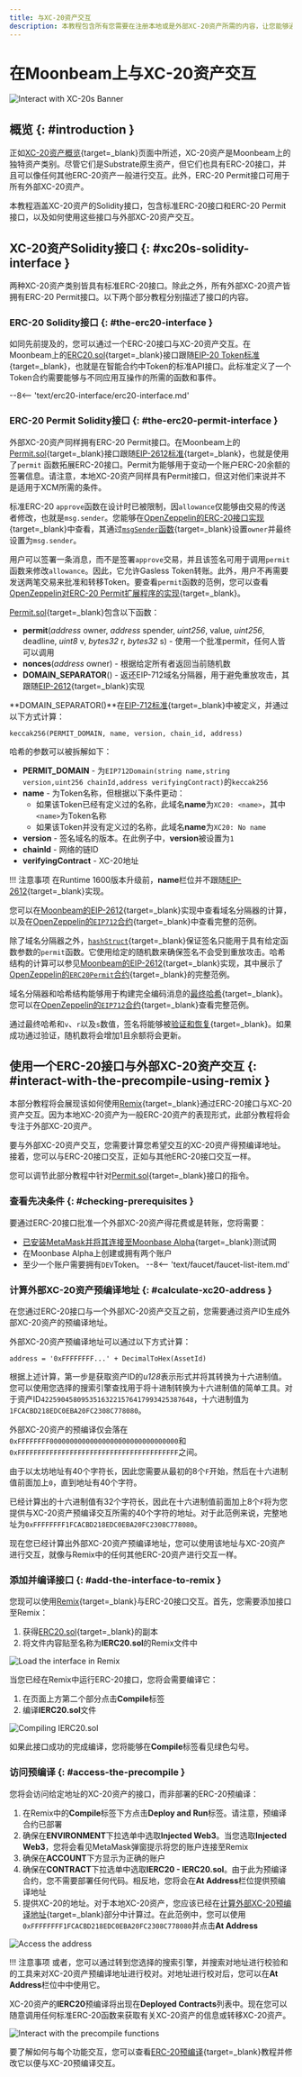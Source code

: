 ```yaml
---
title: 与XC-20资产交互
description: 本教程包含所有您需要在注册本地或是外部XC-20资产所需的内容，让您能够通过XCM进行跨链资产转账
---
```


# 在Moonbeam上与XC-20资产交互

![Interact with XC-20s Banner](/images/builders/interoperability/xcm/xc20/interact/interact-banner.png)

## 概览 {: #introduction }

正如[XC-20资产概览](/builders/interoperability/xcm/xc20/overview){target=_blank}页面中所述，XC-20资产是Moonbeam上的独特资产类别。尽管它们是Substrate原生资产，但它们也具有ERC-20接口，并且可以像任何其他ERC-20资产一般进行交互。此外，ERC-20 Permit接口可用于所有外部XC-20资产。

本教程涵盖XC-20资产的Solidity接口，包含标准ERC-20接口和ERC-20 Permit接口，以及如何使用这些接口与外部XC-20资产交互。

## XC-20资产Solidity接口 {: #xc20s-solidity-interface }

两种XC-20资产类别皆具有标准ERC-20接口。除此之外，所有外部XC-20资产皆拥有ERC-20 Permit接口。以下两个部分教程分别描述了接口的内容。

### ERC-20 Solidity接口 {: #the-erc20-interface }

如同先前提及的，您可以通过一个ERC-20接口与XC-20资产交互。在Moonbeam上的[ERC20.sol](https://github.com/moonbeam-foundation/moonbeam/blob/master/precompiles/assets-erc20/ERC20.sol){target=_blank}接口跟随[EIP-20 Token标准](https://eips.ethereum.org/EIPS/eip-20){target=_blank}，也就是在智能合约中Token的标准API接口。此标准定义了一个Token合约需要能够与不同应用互操作的所需的函数和事件。

--8<-- 'text/erc20-interface/erc20-interface.md'

### ERC-20 Permit Solidity接口 {: #the-erc20-permit-interface }

外部XC-20资产同样拥有ERC-20 Permit接口。在Moonbeam上的[Permit.sol](https://github.com/moonbeam-foundation/moonbeam/blob/master/precompiles/assets-erc20/Permit.sol){target=_blank}接口跟随[EIP-2612标准](https://eips.ethereum.org/EIPS/eip-2612){target=_blank}，也就是使用了`permit` 函数拓展ERC-20接口。Permit为能够用于变动一个账户ERC-20余额的签署信息。请注意，本地XC-20资产同样具有Permit接口，但这对他们来说并不是适用于XCM所需的条件。

标准ERC-20 `approve`函数在设计时已被限制，因`allowance`仅能够由交易的传送者修改，也就是`msg.sender`。您能够在[OpenZeppelin的ERC-20接口实现](https://github.com/OpenZeppelin/openzeppelin-contracts/blob/master/contracts/token/ERC20/ERC20.sol#L136){target=_blank}中查看，其通过[`msgSender`函数](https://github.com/OpenZeppelin/openzeppelin-contracts/blob/master/contracts/utils/Context.sol#L17){target=_blank}设置`owner`并最终设置为`msg.sender`。

用户可以签署一条消息，而不是签署`approve`交易，并且该签名可用于调用`permit`函数来修改`allowance`。因此，它允许Gasless Token转账。此外，用户不再需要发送两笔交易来批准和转移Token。要查看`permit`函数的范例，您可以查看[OpenZeppelin对ERC-20 Permit扩展程序的实现](https://github.com/OpenZeppelin/openzeppelin-contracts/blob/4a9cc8b4918ef3736229a5cc5a310bdc17bf759f/contracts/token/ERC20/extensions/draft-ERC20Permit.sol#L41){target=_blank}。

[Permit.sol](https://github.com/moonbeam-foundation/moonbeam/blob/master/precompiles/assets-erc20/Permit.sol){target=_blank}包含以下函数：

- **permit**(*address* owner, *address* spender, *uint256*, value, *uint256*, deadline, *uint8* v, *bytes32* r, *bytes32* s) - 使用一个批准permit，任何人皆可以调用
- **nonces**(*address* owner) - 根据给定所有者返回当前随机数
- **DOMAIN_SEPARATOR**() - 返还EIP-712域名分隔器，用于避免重放攻击，其跟随[EIP-2612](https://eips.ethereum.org/EIPS/eip-2612#specification){target=_blank}实现

**DOMAIN_SEPARATOR()**在[EIP-712标准](https://eips.ethereum.org/EIPS/eip-712){target=_blank}中被定义，并通过以下方式计算：

```text
keccak256(PERMIT_DOMAIN, name, version, chain_id, address)
```

哈希的参数可以被拆解如下：

 - **PERMIT_DOMAIN** - 为`EIP712Domain(string name,string version,uint256 chainId,address verifyingContract)`的`keccak256`
 - **name** - 为Token名称，但根据以下条件更动：
     - 如果该Token已经有定义过的名称，此域名**name**为`XC20: <name>`，其中`<name>`为Token名称
     - 如果该Token并没有定义过的名称，此域名**name**为`XC20: No name`
 - **version** - 签名域名的版本。在此例子中，**version**被设置为`1`
 - **chainId** - 网络的链ID
 - **verifyingContract** - XC-20地址

!!! 注意事项
    在Runtime 1600版本升级前，**name**栏位并不跟随[EIP-2612](https://eips.ethereum.org/EIPS/eip-2612#specification){target=_blank}实现。

您可以在[Moonbeam的EIP-2612](https://github.com/moonbeam-foundation/moonbeam/blob/perm-runtime-1502/precompiles/assets-erc20/src/eip2612.rs#L167-L175){target=_blank}实现中查看域名分隔器的计算，以及在[OpenZeppelin的`EIP712`合约](https://github.com/OpenZeppelin/openzeppelin-contracts/blob/4a9cc8b4918ef3736229a5cc5a310bdc17bf759f/contracts/utils/cryptography/draft-EIP712.sol#L70-L84){target=_blank}中查看完整的范例。

除了域名分隔器之外，[`hashStruct`](https://eips.ethereum.org/EIPS/eip-712#definition-of-hashstruct){target=_blank}保证签名只能用于具有给定函数参数的`permit`函数。它使用给定的随机数来确保签名不会受到重放攻击。哈希结构的计算可以参见[Moonbeam的EIP-2612](https://github.com/moonbeam-foundation/moonbeam/blob/perm-runtime-1502/precompiles/assets-erc20/src/eip2612.rs#L167-L175){target=_blank}实现，其中展示了[OpenZeppelin的`ERC20Permit`合约](https://github.com/OpenZeppelin/openzeppelin-contracts/blob/4a9cc8b4918ef3736229a5cc5a310bdc17bf759f/contracts/token/ERC20/extensions/draft-ERC20Permit.sol#L52){target=_blank}的完整范例。

域名分隔器和哈希结构能够用于构建完全编码消息的[最终哈希](https://github.com/moonbeam-foundation/moonbeam/blob/perm-runtime-1502/precompiles/assets-erc20/src/eip2612.rs#L177-L181){target=_blank}。您可以在[OpenZeppelin的`EIP712`合约](https://github.com/OpenZeppelin/openzeppelin-contracts/blob/4a9cc8b4918ef3736229a5cc5a310bdc17bf759f/contracts/utils/cryptography/draft-EIP712.sol#L70-L84){target=_blank}查看完整范例。

通过最终哈希和`v`、`r`以及`s`数值，签名将能够被[验证和恢复](https://github.com/moonbeam-foundation/moonbeam/blob/perm-runtime-1502/precompiles/assets-erc20/src/eip2612.rs#L212-L224){target=_blank}。如果成功通过验证，随机数将会增加1且余额将会更新。

## 使用一个ERC-20接口与外部XC-20资产交互 {: #interact-with-the-precompile-using-remix }

本部分教程将会展现该如何使用[Remix](/builders/build/eth-api/dev-env/remix){target=_blank}通过ERC-20接口与XC-20资产交互。因为本地XC-20资产为一般ERC-20资产的表现形式，此部分教程将会专注于外部XC-20资产。

要与外部XC-20资产交互，您需要计算您希望交互的XC-20资产得预编译地址。接着，您可以与ERC-20接口交互，正如与其他ERC-20接口交互一样。

您可以调节此部分教程中针对[Permit.sol](https://github.com/moonbeam-foundation/moonbeam/blob/master/precompiles/assets-erc20/Permit.sol){target=_blank}接口的指令。

### 查看先决条件 {: #checking-prerequisites }

要通过ERC-20接口批准一个外部XC-20资产得花费或是转账，您将需要：

- [已安装MetaMask并将其连接至Moonbase Alpha](/tokens/connect/metamask/){target=_blank}测试网
- 在Moonbase Alpha上创建或拥有两个账户
- 至少一个账户需要拥有`DEV`Token。
 --8<-- 'text/faucet/faucet-list-item.md'

### 计算外部XC-20资产预编译地址 {: #calculate-xc20-address }

在您通过ERC-20接口与一个外部XC-20资产交互之前，您需要通过资产ID生成外部XC-20资产的预编译地址。

外部XC-20资产预编译地址可以通过以下方式计算：

```text
address = '0xFFFFFFFF...' + DecimalToHex(AssetId)
```

根据上述计算，第一步是获取资产ID的*u128*表示形式并将其转换为十六进制值。您可以使用您选择的搜索引擎查找用于将十进制转换为十六进制值的简单工具。对于资产ID`42259045809535163221576417993425387648`，十六进制值为`1FCACBD218EDC0EBA20FC2308C778080`。

外部XC-20资产的预编译仅会落在`0xFFFFFFFF00000000000000000000000000000000`和`0xFFFFFFFFFFFFFFFFFFFFFFFFFFFFFFFFFFFFFFFF`之间。

由于以太坊地址有40个字符长，因此您需要从最初的8个`F`开始，然后在十六进制值前面加上`0`，直到地址有40个字符。

已经计算出的十六进制值有32个字符长，因此在十六进制值前面加上8个`F`将为您提供与XC-20资产预编译交互所需的40个字符的地址。对于此范例来说，完整地址为`0xFFFFFFFF1FCACBD218EDC0EBA20FC2308C778080`。

现在您已经计算出外部XC-20资产预编译地址，您可以使用该地址与XC-20资产进行交互，就像与Remix中的任何其他ERC-20资产进行交互一样。

### 添加并编译接口 {: #add-the-interface-to-remix }

您现可以使用[Remix](https://remix.ethereum.org/){target=_blank}与ERC-20接口交互。首先，您需要添加接口至Remix：

1. 获得[ERC20.sol](https://github.com/moonbeam-foundation/moonbeam/blob/master/precompiles/assets-erc20/ERC20.sol){target=_blank}的副本
2. 将文件内容贴至名称为**IERC20.sol**的Remix文件中

![Load the interface in Remix](/images/builders/interoperability/xcm/xc20/interact/interact-1.png)

当您已经在Remix中运行ERC-20接口，您将会需要编译它：

1. 在页面上方第二个部分点击**Compile**标签
2. 编译**IERC20.sol**文件

![Compiling IERC20.sol](/images/builders/interoperability/xcm/xc20/interact/interact-2.png)

如果此接口成功的完成编译，您将能够在**Compile**标签看见绿色勾号。

### 访问预编译 {: #access-the-precompile }

您将会访问给定地址的XC-20资产的接口，而非部署的ERC-20预编译：

1. 在Remix中的**Compile**标签下方点击**Deploy and Run**标签。请注意，预编译合约已部署
2. 确保在**ENVIRONMENT**下拉选单中选取**Injected Web3**。当您选取**Injected Web3**，您将会看见MetaMask弹窗提示将您的账户连接至Remix
3. 确保在**ACCOUNT**下方显示为正确的账户
4. 确保在**CONTRACT**下拉选单中选取**IERC20 - IERC20.sol**。由于此为预编译合约，您不需要部署任何代码。相反地，您将会在**At Address**栏位提供预编译地址
5. 提供XC-20的地址。对于本地XC-20资产，您应该已经在[计算外部XC-20预编译地址](#calculate-xc20-address){target=_blank}部分中计算过。在此范例中，您可以使用`0xFFFFFFFF1FCACBD218EDC0EBA20FC2308C778080`并点击**At Address**

![Access the address](/images/builders/interoperability/xcm/xc20/interact/interact-3.png)

!!! 注意事项
    或者，您可以通过转到您选择的搜索引擎，并搜索对地址进行校验和的工具来对XC-20资产预编译地址进行校对。对地址进行校对后，您可以在**At Address**栏位中中使用它。

XC-20资产的**IERC20**预编译将出现在**Deployed Contracts**列表中。现在您可以随意调用任何标准ERC-20函数来获取有关XC-20资产的信息或转移XC-20资产。

![Interact with the precompile functions](/images/builders/interoperability/xcm/xc20/interact/interact-4.png)

要了解如何与每个功能交互，您可以查看[ERC-20预编译](/builders/pallets-precompiles/precompiles/erc20/){target=_blank}教程并修改它以便与XC-20预编译交互。
